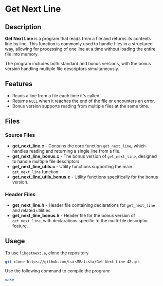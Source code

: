 # Get Next Line

## Description
**Get Next Line** is a program that reads from a file and returns its contents line by line. This function is commonly used to handle files in a structured way, allowing for processing of one line at a time without loading the entire file into memory.

The program includes both standard and bonus versions, with the bonus version handling multiple file descriptors simultaneously.

## Features
- Reads a line from a file each time it's called.
- Returns `NULL` when it reaches the end of the file or encounters an error.
- Bonus version supports reading from multiple files at the same time.

## Files
### Source Files
- **get_next_line.c** - Contains the core function `get_next_line`, which handles reading and returning a single line from a file.
- **get_next_line_bonus.c** - The bonus version of `get_next_line`, designed to handle multiple file descriptors.
- **get_next_line_utils.c** - Utility functions supporting the main `get_next_line` function.
- **get_next_line_utils_bonus.c** - Utility functions specifically for the bonus version.

### Header Files
- **get_next_line.h** - Header file containing declarations for `get_next_line` and related utilities.
- **get_next_line_bonus.h** - Header file for the bonus version of `get_next_line`, with declarations specific to the multi-file descriptor feature.

## Usage


To use `libgetnext.a`, clone the repository 
```sh
git clone https://github.com/LuisMBatista/Get-Next-Line-42.git
```

   Use the following command to compile the program:
   ```sh
   make 
   ```

